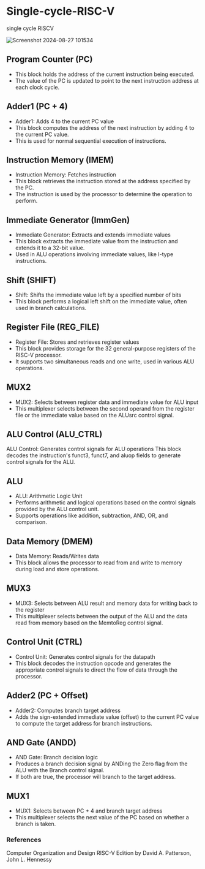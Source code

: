# Single-cycle-RISC-V
single cycle RISCV 

![Screenshot 2024-08-27 101534](https://github.com/user-attachments/assets/bb44c1be-27fc-4116-9ce8-2146b21ac0ca)


##  Program Counter (PC)
*  This block holds the address of the current instruction being executed.
*  The value of the PC is updated to point to the next instruction address at each clock cycle.

##  Adder1 (PC + 4)
*  Adder1: Adds 4 to the current PC value
* This block computes the address of the next instruction by adding 4 to the current PC value.
* This is used for normal sequential execution of instructions.

##  Instruction Memory (IMEM)
* Instruction Memory: Fetches instruction
* This block retrieves the instruction stored at the address specified by the PC.
* The instruction is used by the processor to determine the operation to perform.
  
##  Immediate Generator (ImmGen)
* Immediate Generator: Extracts and extends immediate values
* This block extracts the immediate value from the instruction and extends it to a 32-bit value.
* Used in ALU operations involving immediate values, like I-type instructions.

##  Shift (SHIFT)
* Shift: Shifts the immediate value left by a specified number of bits
* This block performs a logical left shift on the immediate value, often used in branch calculations.

##  Register File (REG_FILE)
* Register File: Stores and retrieves register values
* This block provides storage for the 32 general-purpose registers of the RISC-V processor.
* It supports two simultaneous reads and one write, used in various ALU operations.

 ## MUX2
* MUX2: Selects between register data and immediate value for ALU input
* This multiplexer selects between the second operand from the register file or the immediate value based on the ALUsrc control signal.

## ALU Control (ALU_CTRL)
ALU Control: Generates control signals for ALU operations
This block decodes the instruction's funct3, funct7, and aluop fields to generate control signals for the ALU.

##  ALU
* ALU: Arithmetic Logic Unit
* Performs arithmetic and logical operations based on the control signals provided by the ALU control unit.
* Supports operations like addition, subtraction, AND, OR, and comparison.

##  Data Memory (DMEM)
 * Data Memory: Reads/Writes data
 * This block allows the processor to read from and write to memory during load and store operations.

## MUX3
* MUX3: Selects between ALU result and memory data for writing back to the register
* This multiplexer selects between the output of the ALU and the data read from memory based on the MemtoReg control signal.

 ## Control Unit (CTRL)
* Control Unit: Generates control signals for the datapath
* This block decodes the instruction opcode and generates the appropriate control signals to direct the flow of data through the processor.

## Adder2 (PC + Offset)
* Adder2: Computes branch target address
* Adds the sign-extended immediate value (offset) to the current PC value to compute the target address for branch instructions.

## AND Gate (ANDD)
* AND Gate: Branch decision logic
* Produces a branch decision signal by ANDing the Zero flag from the ALU with the Branch control signal.
* If both are true, the processor will branch to the target address.

## MUX1 
* MUX1: Selects between PC + 4 and branch target address
* This multiplexer selects the next value of the PC based on whether a branch is taken.

###  References
Computer Organization and Design RISC-V Edition
by David A. Patterson, John L. Hennessy


